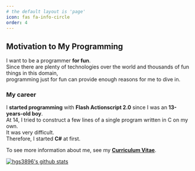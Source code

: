 ```yaml
---
# the default layout is 'page'
icon: fas fa-info-circle
order: 4
---
```


## Motivation to My Programming

I want to be a programmer **for fun**.  
Since there are plenty of technologies over the world and thousands of fun things in this domain,  
programming just for fun can provide enough reasons for me to dive in.  

### My career

I **started programming** with **Flash Actionscript 2.0** since I was an **13-years-old boy**.  
At 14, I tried to construct a few lines of a single program written in C on my own.  
It was very difficult.  
Therefore, I started **C#** at first.  

To see more information about me, see my **[Curriculum Vitae](../cv)**.  

[![hgs3896's github stats](https://github-readme-stats.vercel.app/api?username=hgs3896&show_icons=true)](https://github.com/hgs3896)